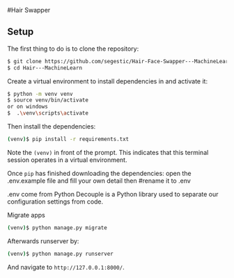 #Hair Swapper

## Setup

The first thing to do is to clone the repository:

```sh
$ git clone https://github.com/segestic/Hair-Face-Swapper---MachineLearn.git
$ cd Hair---MachineLearn

```

Create a virtual environment to install dependencies in and activate it:

```sh
$ python -m venv venv
$ source venv/bin/activate
or on windows
$  .\venv\scripts\activate
```

Then install the dependencies:

```sh
(venv)$ pip install -r requirements.txt
```
Note the `(venv)` in front of the prompt. This indicates that this terminal
session operates in a virtual environment.

Once `pip` has finished downloading the dependencies:
open the .env.example file and fill your own detail then #rename it to .env

.env come from Python Decouple is a Python library used to separate our configuration settings from code.


Migrate apps
```sh
(venv)$ python manage.py migrate
```

Afterwards runserver by:
```sh
(venv)$ python manage.py runserver
```

And navigate to `http://127.0.0.1:8000/`.
